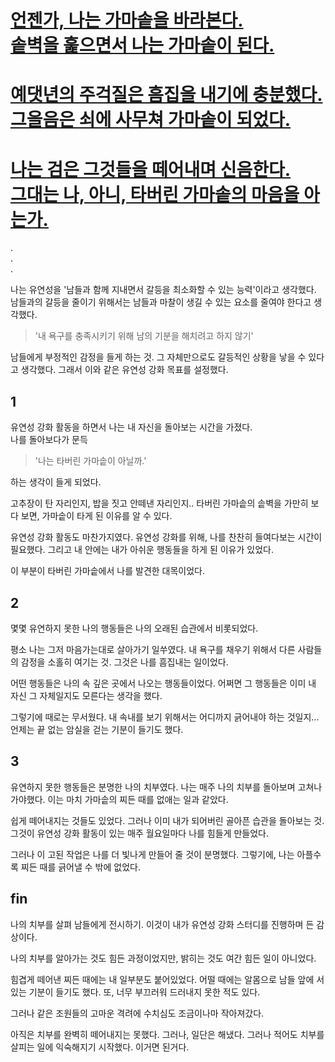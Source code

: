 # [언젠가, 나는 가마솥을 바라본다.<br>솥벽을 훑으면서 나는 가마솥이 된다.](#1)

# [예댓년의 주걱질은 흠집을 내기에 충분했다.<br>그을음은 쇠에 사무쳐 가마솥이 되었다.](#2)

# [나는 검은 그것들을 떼어내며 신음한다. <br> 그대는 나, 아니, 타버린 가마솥의 마음을 아는가.](#3)

.<br>
.<br>
.<br>

나는 유연성을 '남들과 함께 지내면서 갈등을 최소화할 수 있는 능력'이라고 생각했다. 남들과의 갈등을 줄이기 위해서는 남들과 마찰이 생길 수 있는 요소를 줄여야 한다고 생각했다.

> '내 욕구를 충족시키기 위해 남의 기분을 해치려고 하지 않기'

남들에게 부정적인 감정을 들게 하는 것. 그 자체만으로도 갈등적인 상황을 낳을 수 있다고 생각했다. 그래서 이와 같은 유연성 강화 목표를 설정했다.

## 1

유연성 강화 활동을 하면서 나는 내 자신을 돌아보는 시간을 가졌다.
<br>나를 돌아보다가 문득

> '나는 타버린 가마솥이 아닐까.'

하는 생각이 들게 되었다.

고추장이 탄 자리인지, 밥을 짓고 안떼낸 자리인지.. 타버린 가마솥의 솥벽을 가만히 보다 보면, 가마솥이 타게 된 이유를 알 수 있다. 

유연성 강화 활동도 마찬가지였다. 유연성 강화를 위해, 나를 찬찬히 들여다보는 시간이 필요했다. 그리고 내 안에는 내가 아쉬운 행동들을 하게 된 이유가 있었다.

이 부분이 타버린 가마솥에서 나를 발견한 대목이었다.

## 2

몇몇 유연하지 못한 나의 행동들은 나의 오래된 습관에서 비롯되었다.

평소 나는 그저 마음가는대로 살아가기 일쑤였다. 내 욕구를 채우기 위해서 다른 사람들의 감정을 소홀히 여기는 것. 그것은 나를 흠집내는 일이었다.

어떤 행동들은 나의 속 깊은 곳에서 나오는 행동들이었다. 어쩌면 그 행동들은 이미 내 자신 그 자체일지도 모른다는 생각을 했다.

그렇기에 때로는 무서웠다. 내 속내를 보기 위해서는 어디까지 긁어내야 하는 것일지... 언제는 끝 없는 암실을 걷는 기분이 들기도 했다.

## 3

유연하지 못한 행동들은 분명한 나의 치부였다. 나는 매주 나의 치부를 돌아보며 고쳐나가야했다. 이는 마치 가마솥의 찌든 때를 없애는 일과 같았다.

쉽게 떼어내지는 것들도 있었다. 그러나 이미 내가 되어버린 골아픈 습관을 돌아보는 것. 그것이 유연성 강화 활동이 있는 매주 월요일마다 나를 힘들게 만들었다.

그러나 이 고된 작업은 나를 더 빛나게 만들어 줄 것이 분명했다. 그렇기에, 나는 아플수록 찌든 때를 긁어낼 수 밖에 없었다.

## fin

나의 치부를 살펴 남들에게 전시하기. 이것이 내가 유연성 강화 스터디를 진행하며 든 감상이다.

나의 치부를 알아가는 것도 힘든 과정이었지만, 밝히는 것도 여간 힘든 일이 아니었다. 

힘겹게 떼어낸 찌든 때에는 내 일부분도 붙어있었다. 어떨 때에는 알몸으로 남들 앞에 서있는 기분이 들기도 했다. 또, 너무 부끄러워 드러내지 못한 적도 있다.

그러나 같은 조원들의 고마운 격려에 수치심도 조금이나마 작아져갔다.

아직은 치부를 완벽히 떼어내지는 못했다. 그러나, 일단은 해냈다. 그러나 적어도 치부를 살피는 일에 익숙해지기 시작했다. 이거면 된거다. 